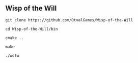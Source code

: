 ## Wisp of the Will

```
git clone https://github.com/OtvalGames/Wisp-of-the-Will

cd Wisp-of-the-Will/bin

cmake ..

make

./wotw
```
